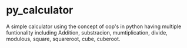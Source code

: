 # py_calculator
 A simple calculator using the concept of oop's in python having multiple funtionality including Addition, substracion, mumtiplication, divide, modulous, square, squareroot, cube, cuberoot.
